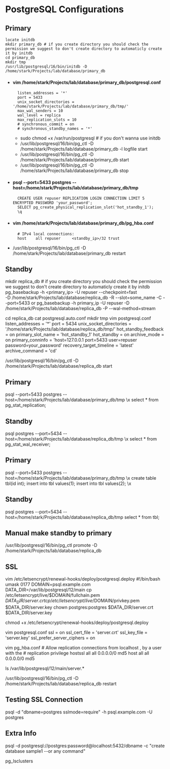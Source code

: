 # PostgreSQL Configurations 

## Primary
	locate initdb
	mkdir primary_db # if you create directory you should check the permission we suggest to don't create directory to automaticly create it by initdb
	cd primary_db
	mkdir tmp
	/usr/lib/postgresql/16/bin/initdb -D /home/stark/Projects/lab/database/primary_db
- #### vim /home/stark/Projects/lab/database/primary_db/postgresql.conf
		listen_addresses = '*'
		port = 5433
		unix_socket_directories = '/home/stark/Projects/lab/database/primary_db/tmp/'
		max_wal_senders = 10
		wal_level = replica
		max_replication_slots = 10
		# synchronous_commit = on
		# synchronous_standby_names = '*'

	- sudo chmod +x /var/run/postgresql # if you don't wanna use initdb
	- /usr/lib/postgresql/16/bin/pg_ctl -D /home/stark/Projects/lab/database/primary_db -l logfile start
	- /usr/lib/postgresql/16/bin/pg_ctl -D /home/stark/Projects/lab/database/primary_db start
	- /usr/lib/postgresql/16/bin/pg_ctl -D /home/stark/Projects/lab/database/primary_db stop

- #### psql --port=5433 postgres --host=/home/stark/Projects/lab/database/primary_db/tmp
  
		CREATE USER repuser REPLICATION LOGIN CONNECTION LIMIT 5 ENCRYPTED PASSWORD 'your_password';
		SELECT pg_create_physical_replication_slot('hot_standby_1');
		\q

- #### vim /home/stark/Projects/lab/database/primary_db/pg_hba.conf
		# IPv4 local connections:
		host	all	repuser		<standby_ip>/32	trust

- /usr/lib/postgresql/16/bin/pg_ctl -D /home/stark/Projects/lab/database/primary_db restart



## Standby 
mkdir replica_db # if you create directory you should check the permission we suggest to don't create directory to automaticly create it by initdb
pg_basebackup -h <primary_ip> -U repuser --checkpoint=fast \
	-D /home/stark/Projects/lab/database/replica_db -R --slot=some_name -C --port=5433
or
pg_basebackup -h primary_ip -U repuser -D /home/stark/Projects/lab/database/replica_db -P --wal-method=stream

cd replica_db
cat postgresql.auto.conf
mkdir tmp
vim postgresql.conf
	listen_addresses = '*'
	port = 5434
	unix_socket_directories = '/home/stark/Projects/lab/database/replica_db/tmp/'
	hot_standby_feedback = on
	primary_slot_name = 'hot_standby_1'
	hot_standby = on
	archive_mode = on
	primary_conninfo = 'host=127.0.0.1 port=5433 user=repuser password=your_password'
	recovery_target_timeline = 'latest'
	archive_command = 'cd'

/usr/lib/postgresql/16/bin/pg_ctl -D /home/stark/Projects/lab/database/replica_db start

## Primary
psql --port=5433 postgres --host=/home/stark/Projects/lab/database/primary_db/tmp
	\x
	select * from pg_stat_replication;

## Standby
psql postgres --port=5434 --host=/home/stark/Projects/lab/database/replica_db/tmp
	\x
	select * from pg_stat_wal_receiver;

## Primary
psql --port=5433 postgres --host=/home/stark/Projects/lab/database/primary_db/tmp
	\x
	create table tbl(id int);
	insert into tbl values(1);
	insert into tbl values(2);
	\x

## Standby
psql postgres --port=5434 --host=/home/stark/Projects/lab/database/replica_db/tmp
	select * from tbl;

## Manual make standby to primary
/usr/lib/postgresql/16/bin/pg_ctl promote -D /home/stark/Projects/lab/database/replica_db

## SSL
vim /etc/letsencrypt/renewal-hooks/deploy/postgresql.deploy
	#!/bin/bash
	umask 0177
	DOMAIN=psql.example.com
	DATA_DIR=/var/lib/postgresql/12/main
	cp /etc/letsencrypt/live/$DOMAIN/fullchain.pem $DATA_DIR/server.crt
	cp /etc/letsencrypt/live/$DOMAIN/privkey.pem $DATA_DIR/server.key
	chown postgres:postgres $DATA_DIR/server.crt $DATA_DIR/server.key

chmod +x /etc/letsencrypt/renewal-hooks/deploy/postgresql.deploy

vim postgresql.conf
	ssl = on
	ssl_cert_file = 'server.crt'
	ssl_key_file = 'server.key'
	ssl_prefer_server_ciphers = on

vim pg_hba.conf
	# Allow replication connections from localhost , by a user with the
	# replication privilege
	hostssl		all	all	0.0.0.0/0	md5
	host		all	all	0.0.0.0/0	md5

ls /var/lib/postgresql/12/main/server.*

/usr/lib/postgresql/16/bin/pg_ctl -D /home/stark/Projects/lab/database/replica_db restart

## Testing SSL Connection
psql -d "dbname=postgres sslmode=require" -h psql.example.com -U postgres

## Extra Info
psql -d postgresql://postgres:password@localhost:5432/dbname 
-c "create database sample1 --or any command"

pg_lsclusters







    
